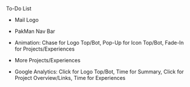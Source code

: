 To-Do List
- Mail Logo

- PakMan Nav Bar
- Animation: Chase for Logo Top/Bot, Pop-Up for Icon Top/Bot, Fade-In for Projects/Experiences
- More Projects/Experiences
- Google Analytics: Click for Logo Top/Bot, Time for Summary, Click for Project Overview/Links, Time for Experiences
